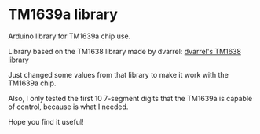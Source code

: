 # TM1639a library

Arduino library for TM1639a chip use.

Library based on the TM1638 library made by dvarrel:
[dvarrel's TM1638 library](https://github.com/dvarrel/TM1638)

Just changed some values from that library to make it work with the TM1639a chip.

Also, I only tested the first 10 7-segment digits that the TM1639a is capable of control, because is what I needed.

Hope you find it useful!
